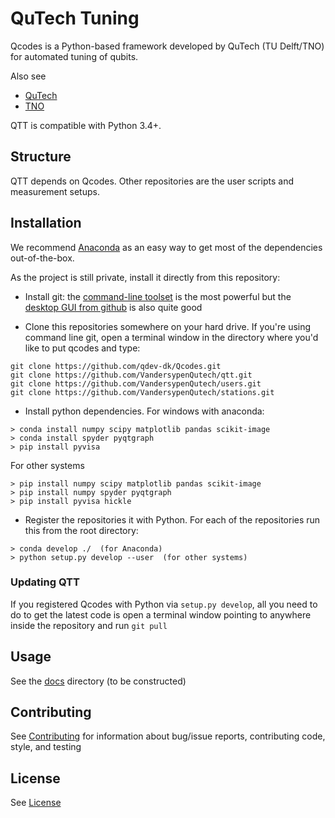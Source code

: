 # QuTech Tuning

Qcodes is a Python-based framework developed by QuTech (TU Delft/TNO) for automated tuning of qubits.

Also see
- [QuTech](https://http://qutech.nl/)
- [TNO](https://tno.nl)

QTT is compatible with Python 3.4+.

## Structure

QTT depends on Qcodes. Other repositories are the user scripts and measurement setups.

## Installation

We recommend [Anaconda](https://www.continuum.io/downloads) as an easy way to get most of the dependencies out-of-the-box.

As the project is still private, install it directly from this repository:

- Install git: the [command-line toolset](https://git-scm.com/) is the most powerful but the [desktop GUI from github](https://desktop.github.com/) is also quite good

- Clone this repositories somewhere on your hard drive. If you're using command line git, open a terminal window in the directory where you'd like to put qcodes and type:
```
git clone https://github.com/qdev-dk/Qcodes.git
git clone https://github.com/VandersypenQutech/qtt.git
git clone https://github.com/VandersypenQutech/users.git
git clone https://github.com/VandersypenQutech/stations.git
```

- Install python dependencies. For windows with anaconda:
```
> conda install numpy scipy matplotlib pandas scikit-image
> conda install spyder pyqtgraph
> pip install pyvisa
```
For other systems
```
> pip install numpy scipy matplotlib pandas scikit-image
> pip install numpy spyder pyqtgraph
> pip install pyvisa hickle
```
- Register the repositories it with Python. For each of the repositories run this from the root directory:
```
> conda develop ./  (for Anaconda)
> python setup.py develop --user  (for other systems)
```


### Updating QTT

If you registered Qcodes with Python via `setup.py develop`, all you need to do to get the latest code is open a terminal window pointing to anywhere inside the repository and run `git pull`

## Usage

See the [docs](docs) directory (to be constructed)

## Contributing

See [Contributing](CONTRIBUTING.md) for information about bug/issue reports, contributing code, style, and testing


## License

See [License](LICENSE.txt)
